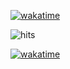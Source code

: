 [![wakatime](https://github-readme-stats.vercel.app/api/wakatime?username=bidengaming&layout=compact&theme=monokai)](https://wakatime.com/@bidengaming)

![hits](https://hits.seeyoufarm.com/api/count/incr/badge.svg?url=https%3A%2F%2Fgithub.com%2Fbidengaming&count_bg=%23A84899&title_bg=%23651C5B&icon=&icon_color=%238F6363&title=hits&edge_flat=true)

[![wakatime](https://wakatime.com/badge/user/7b2b1336-021e-48da-82f4-e80d15d6122f.svg)](https://wakatime.com/badge/user/7b2b1336-021e-48da-82f4-e80d15d6122f.svg)
